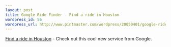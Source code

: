 ```yaml
--- 
layout: post
title: Google Ride Finder - Find a ride in Houston
wordpress_id: 56
wordpress_url: http://www.pintmaster.com/wordpress/20050401/google-ride-finder-find-a-ride-in-houston/
---
```

<a href="http://labs.google.com/ridefinder?z=8&near=Houston%2C%20TX">Find a ride in Houston</a> - Check out this cool new service from Google.

